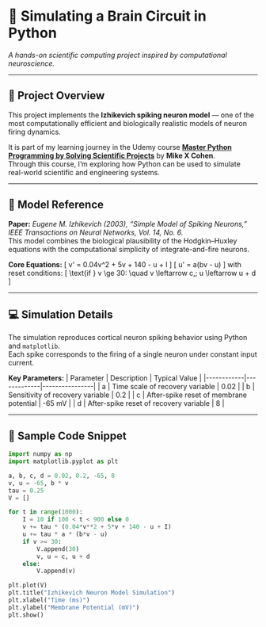 # 🧠 Simulating a Brain Circuit in Python  
*A hands-on scientific computing project inspired by computational neuroscience.*

---

## 📘 Project Overview
This project implements the **Izhikevich spiking neuron model** — one of the most computationally efficient and biologically realistic models of neuron firing dynamics.

It is part of my learning journey in the Udemy course **[Master Python Programming by Solving Scientific Projects](https://www.udemy.com/course/python-scientific-x/learn/)** by **Mike X Cohen**.  
Through this course, I’m exploring how Python can be used to simulate real-world scientific and engineering systems.

---

## 🧩 Model Reference
**Paper:** *Eugene M. Izhikevich (2003), “Simple Model of Spiking Neurons,” IEEE Transactions on Neural Networks, Vol. 14, No. 6.*  
This model combines the biological plausibility of the Hodgkin–Huxley equations with the computational simplicity of integrate-and-fire neurons.

**Core Equations:**
\[
v' = 0.04v^2 + 5v + 140 - u + I
\]
\[
u' = a(bv - u)
\]
with reset conditions:
\[
\text{if } v \ge 30: \quad v \leftarrow c,\; u \leftarrow u + d
\]

---

## 💻 Simulation Details
The simulation reproduces cortical neuron spiking behavior using Python and `matplotlib`.  
Each spike corresponds to the firing of a single neuron under constant input current.

**Key Parameters:**
| Parameter | Description | Typical Value |
|------------|-------------|----------------|
| a | Time scale of recovery variable | 0.02 |
| b | Sensitivity of recovery variable | 0.2 |
| c | After-spike reset of membrane potential | -65 mV |
| d | After-spike reset of recovery variable | 8 |

---

## 🧠 Sample Code Snippet
```python
import numpy as np
import matplotlib.pyplot as plt

a, b, c, d = 0.02, 0.2, -65, 8
v, u = -65, b * v
tau = 0.25
V = []

for t in range(1000):
    I = 10 if 100 < t < 900 else 0
    v += tau * (0.04*v**2 + 5*v + 140 - u + I)
    u += tau * a * (b*v - u)
    if v >= 30:
        V.append(30)
        v, u = c, u + d
    else:
        V.append(v)

plt.plot(V)
plt.title("Izhikevich Neuron Model Simulation")
plt.xlabel("Time (ms)")
plt.ylabel("Membrane Potential (mV)")
plt.show()

